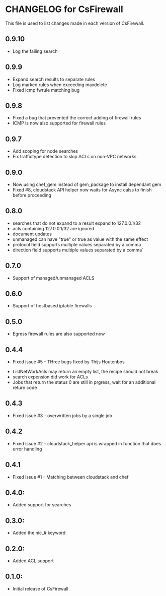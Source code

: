 # CHANGELOG for CsFirewall

This file is used to list changes made in each version of CsFirewall.

## 0.9.10
* Log the failing search

## 0.9.9
* Expand search results to separate rules
* Log marked rules when exceeding maxdelete
* Fixed icmp fwrule matching bug

## 0.9.8
* Fixed a bug that prevented the correct adding of firewall rules
* ICMP is now also supported for firewall rules

## 0.9.7
* Add scoping for node searches
* Fix traffictype detection to skip ACLs on non-VPC networks

## 0.9.0

* Now using chef_gem instead of gem_package to install dependant gem
* Fixed #8, cloudstack API helper now waits for Async calss to finish before proceeding

## 0.8.0

* searches that do not expand to a result expand to 127.0.0.1/32
* acls containing 127.0.0.1/32 are ignored
* document updates
* unmanaged can have "true" or true as value with the same effect
* protocol field supports multiple values separated by a comma
* direction field supports multiple values separated by a comma`

## 0.7.0

* Support of managed/unmanaged ACLS

## 0.6.0

* Support of hostbased iptable firewalls

## 0.5.0

* Egress firewall rules are also supported now

## 0.4.4

* Fixed issue #5 - THree bugs fixed by Thijs Houtenbos
- ListNetWorkAcls may return an empty list, the recipe should not break
- search expension did work for ACLs
- Jobs that return the status 0 are still in prgress, wait for an additional return code

## 0.4.3

* Fixed issue #3 - overwritten jobs by a single job

## 0.4.2

* Fixed issue #2 - cloudstack_helper api is wrapped in function that does error handling

## 0.4.1

* Fixed issue #1 - Matching between cloudstack and chef

## 0.4.0:

* Added support for searches

## 0.3.0: 

* Added the nic_# keyword

## 0.2.0:

* Added ACL support

## 0.1.0:

* Initial release of CsFirewall

